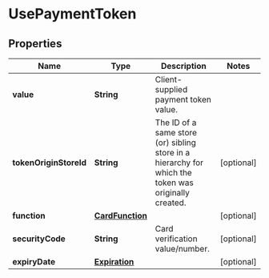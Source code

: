 
# UsePaymentToken

## Properties
Name | Type | Description | Notes
------------ | ------------- | ------------- | -------------
**value** | **String** | Client-supplied payment token value. | 
**tokenOriginStoreId** | **String** | The ID of a same store (or) sibling store in a hierarchy for which the token was originally created. |  [optional]
**function** | [**CardFunction**](CardFunction.md) |  |  [optional]
**securityCode** | **String** | Card verification value/number. |  [optional]
**expiryDate** | [**Expiration**](Expiration.md) |  |  [optional]



